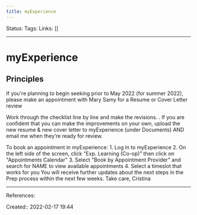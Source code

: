 ```yaml
---
title: myExperience
---
```

Status: 
Tags: 
Links: [[
___

# myExperience
## Principles
 If you're planning to begin seeking prior to May 2022 (for summer 2022), please make an appointment with Mary Samy for a Resume or Cover Letter review

Work through the checklist line by line and make the revisions. . If you are confident that you can make the improvements on your own, upload the new resume & new cover letter to myExperience (under Documents) AND email me when they’re ready for review.

 To book an appointment in myExperience: 1. Log in to myExperience 2. On the left side of the screen, click "Exp. Learning (Co-op)” then click on "Appointments Calendar" 3. Select "Book by Appointment Provider" and search for NAME to view available appointments 4. Select a timeslot that works for you You will receive further updates about the next steps in the Prep process within the next few weeks. Take care, Cristina

___
References:

Created:: 2022-02-17 19:44
